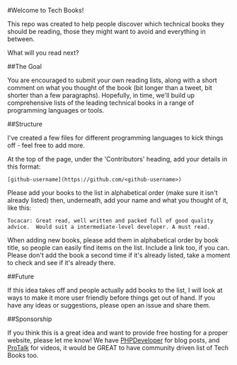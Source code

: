 #Welcome to Tech Books!

This repo was created to help people discover which technical books they should be reading, those they might want to avoid and everything in between.

What will you read next?

##The Goal

You are encouraged to submit your own reading lists, along with a short comment on what you thought of the book (bit longer than a tweet, bit shorter than a few paragraphs).  Hopefully, in time, we'll build up comprehensive lists of the leading technical books in a range of programming languages or tools. 

##Structure

I've created a few files for different programming languages to kick things off - feel free to add more.  

At the top of the page, under the 'Contributors' heading, add your details in this format:

    [github-username](https://github.com/<github-username>)

Please add your books to the list in alphabetical order (make sure it isn't already listed) then, underneath, add your name and what you thought of it, like this:

    Tocacar: Great read, well written and packed full of good quality advice.  Would suit a intermediate-level developer. A must read.

When adding new books, please add them in alphabetical order by book title, so people can easily find items on the list.  Include a link too, if you can.  Please don't add the book a second time if it's already listed, take a moment to check and see if it's already there.

##Future

If this idea takes off and people actually add books to the list, I will look at ways to make it more user friendly before things get out of hand.  If you have any ideas or suggestions, please open an issue and share them.

##Sponsorship

If you think this is a great idea and want to provide free hosting for a proper website, please let me know!  We have [PHPDeveloper](http://www.phpdeveloper.org/) for blog posts, and [ProTalk](http://protalk.me) for videos, it would be GREAT to have community driven list of Tech Books too.
